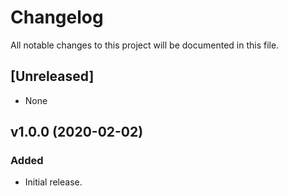 # Changelog
All notable changes to this project will be documented in this file.

## [Unreleased]

- None

## v1.0.0 (2020-02-02)

### Added
- Initial release.
